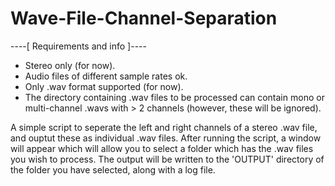 # Wave-File-Channel-Separation

----[ Requirements and info ]----  

- Stereo only (for now).
- Audio files of different sample rates ok.
- Only .wav format supported (for now).
- The directory containing .wav files to be processed can contain mono or multi-channel .wavs with > 2 channels (however, these will be ignored).

A simple script to seperate the left and right channels of a stereo .wav file, and ouptut these as individual .wav files. After running the script, a window will appear which will allow you to select a folder which has the .wav files you wish to process. The output will be written to the 'OUTPUT' directory of the folder you have selected, along with a log file. 
